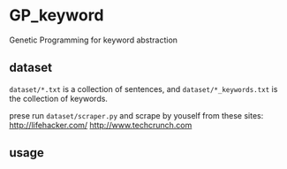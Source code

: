 # GP_keyword
Genetic Programming for keyword abstraction

## dataset
`dataset/*.txt` is a collection of sentences, and `dataset/*_keywords.txt` is the collection of keywords.

prese run `dataset/scraper.py` and scrape by youself from these sites:
http://lifehacker.com/
http://www.techcrunch.com

## usage
```
```

